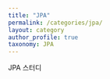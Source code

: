 ```yaml
---
title: "JPA"
permalink: /categories/jpa/
layout: category
author_profile: true
taxonomy: JPA
---
```


JPA 스터디